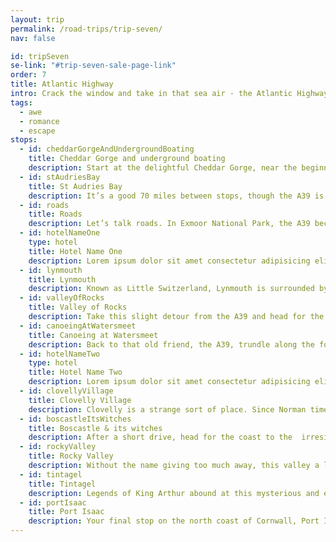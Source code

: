 ```yaml
---
layout: trip
permalink: /road-trips/trip-seven/
nav: false

id: tripSeven
se-link: "#trip-seven-sale-page-link"
order: 7
title: Atlantic Highway
intro: Crack the window and take in that sea air - the Atlantic Highway is a superb stretch of coast road. Twists and turns, cliff edge runs, and historic stop-offs, this road trip is set to invigorate the senses, with dramatic views and remarkable scenery. With a few adventure activities thrown in, you’ll certainly not want to miss the delights of this coastal trip.
tags:
  - awe
  - romance
  - escape
stops:
  - id: cheddarGorgeAndUndergroundBoating
    title: Cheddar Gorge and underground boating
    description: Start at the delightful Cheddar Gorge, near the beginning of the A39. Formed during the last Ice Age, this magnificent canyon is pocked with limestone caves and prehistoric tales, all of which easily whiles away a day of exploring. The village is quaint and pleasant, surrounded by the craggy cliffs; don’t miss the squiggly B3135, which is worth detouring for some rather excellent scenic driving. In Cheddar, best to stock up on the eponymous cheese and crackers for the onward journey. As you leave the Mendips before heading onto the A39, Wookey Hole is a worthwhile stop-off if you haven’t had your cave fix. Here, you can row a small boat in a subterranean lake, something not easily forgotten.
  - id: stAudriesBay
    title: St Audries Bay
    description: It’s a good 70 miles between stops, though the A39 is scenic enough to keep you entertained. If you do need a leg stretch, stop where the Quantock Hills meet the sea. There’s a very pretty and little-known walk between Kilve and Quantoxhead that takes in the best of the coast, where further west you can take a moment at the beautiful beachfront waterfall of St Audries Bay.
  - id: roads
    title: Roads
    description: Let’s talk roads. In Exmoor National Park, the A39 becomes rather exciting. Your first taste of this is Porlock Hill. The gradient is severe and surprising, with a slow hairpin reminding you of your climb. The road is walled in by green and brown ferns, covered by trees, until eventually the hill relents and the landscape widens into windswept moorland, with tarmac snaking ahead. After a few miles, it’s time to descend into Lynmouth. Countisbury Hill is even more impressive than the last. As you descend, the road quickly falls away to your right, straight into the sea beneath the cliff face. The views over the sea and the town of Lynmouth are exceptional. It’s quite a spectacular road; more of this later.
  - id: hotelNameOne
    type: hotel
    title: Hotel Name One
    description: Lorem ipsum dolor sit amet consectetur adipisicing elit. Quia et neque porro a, labore repellendus iusto soluta, repudiandae deserunt iure animi optio, debitis explicabo quo. Nobis magnam quae neque voluptas enim, temporibus perspiciatis iusto nostrum veritatis nesciunt, sit cupiditate distinctio.
  - id: lynmouth
    title: Lynmouth
    description: Known as Little Switzerland, Lynmouth is surrounded by hills, taking on an alpine appearance. It’s pretty special; after soaking up the views, browse the clutch of independent shops and eateries, check out the harbour, and consider a ride on the water-powered funicular that scales one of the nearby hills. Stock up on snacks, because the next few local stops are perfect for a picnic.
  - id: valleyOfRocks
    title: Valley of Rocks
    description: Take this slight detour from the A39 and head for the crumbling Valley of Rocks. This dry valley, in all its craggy glory, is a scenic outpost on this vertiginous stretch of coastline. Impressive rock formations and hidden caves make this a much-loved stop off for walkers. Time to break out the sandwiches!
  - id: canoeingAtWatersmeet
    title: Canoeing at Watersmeet
    description: Back to that old friend, the A39, trundle along the forested valley (another breathtaking stretch of road) without missing the turning for Watersmeet. It’s not far out of Lynmouth, but a worthy stop; ancient forests meet a wild flowing river, in a scene that you would expect only in the northern reaches of the Highlands. Also, the tea rooms are picture perfect. You can stop here to take it all in, or, take a canoe to the water and explore the woodlands along the river.
  - id: hotelNameTwo
    type: hotel
    title: Hotel Name Two
    description: Lorem ipsum dolor sit amet consectetur adipisicing elit. Quia et neque porro a, labore repellendus iusto soluta, repudiandae deserunt iure animi optio, debitis explicabo quo. Nobis magnam quae neque voluptas enim, temporibus perspiciatis iusto nostrum veritatis nesciunt, sit cupiditate distinctio.
  - id: clovellyVillage
    title: Clovelly Village
    description: Clovelly is a strange sort of place. Since Norman times, the whole village has been owned by a single family; it’s changed hands just three times, and even today one family owns the whole thing. And, in a weird archaic twist, they charge entry. Now one would hesitate to suggest the sheer novelty of being charged entry into a village is enough to go ahead and do it; one can also understand the immense feeling of injustice. Park that for now, in fact park at the top of the village - there is no vehicular access possible (you’ll soon find out why). The descent through the cobbled main street is incredibly steep - so much so that deliveries here are performed by sleds (often pulled by donkeys) that you’ll see propped up outside shops and homes. It’s also totally picture perfect, as quaint as can be, with enviable cottages falling down the hillside to the coast.
  - id: boscastleItsWitches
    title: Boscastle & its witches
    description: After a short drive, head for the coast to the  irresistibly pretty Cornish village of Boscastle. Sat deep in a beautiful river valley, Boscastle is another in what is now a list of desirably picturesque villages. Walk along the steep valley to sea where gorgeous views abound, or, check out the eccentric Museum of Witchcraft & Magic. Or, both!
  - id: rockyValley
    title: Rocky Valley
    description: Without the name giving too much away, this valley a little east of Tintagel is a rather beautiful spectacle. As the river cuts its way to the sea, a tall, craggy gorge is cut, with hidden waterfalls and intrepid trails to unpick. Don’t miss the early Bronze Age labyrinth carvings that add a touch of mystery to an already beguiling landscape.
  - id: tintagel
    title: Tintagel
    description: Legends of King Arthur abound at this mysterious and effortlessly romantic spot. Evocative 13th century castle ruins cling to a jutting headland, overlooking wild seas below. Head for the secluded beach at the cliff foot via a narrow staircase, a setting made all the more impressive by the looming castle and caves. Discover the myths and legends of this remarkable place, one of the most dramatic ruins in the country.
  - id: portIsaac
    title: Port Isaac
    description: Your final stop on the north coast of Cornwall, Port Isaac is another irresistibly-pretty fishing village. The hit TV series Doc Martin was filmed here, and it’s not hard to see why - it’s a beautiful, typically Cornish place. Local, sought-after  chef Nathan Outlaw has also set up shop here, making this somewhat of a foodie hotspot. A perfect time to sink into a restaurant and indulge the last throes of your Atlantic Highway road trip.
---
```


